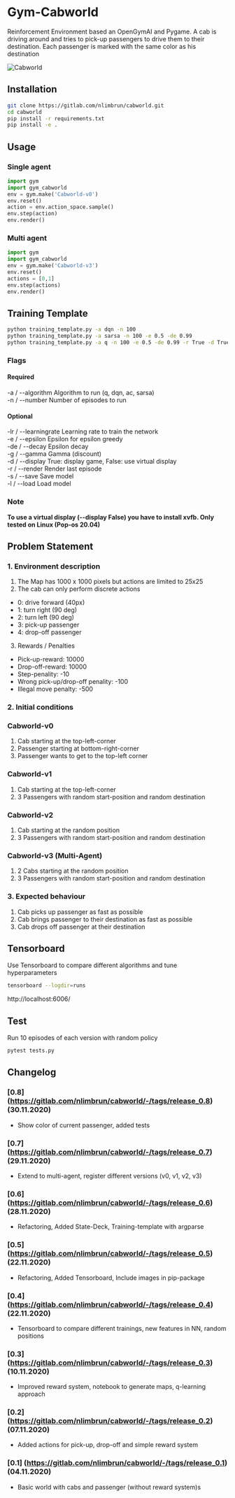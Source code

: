 # Gym-Cabworld

Reinforcement Environment based an OpenGymAI and Pygame. 
A cab is driving around and tries to pick-up passengers to drive them to their destination.
Each passenger is marked with the same color as his destination

![Cabworld](demo.gif)

## Installation 

```bash
git clone https://gitlab.com/nlimbrun/cabworld.git
cd cabworld
pip install -r requirements.txt
pip install -e .
```

## Usage
### Single agent
```python
import gym 
import gym_cabworld 
env = gym.make('Cabworld-v0')
env.reset()
action = env.action_space.sample()
env.step(action)
env.render()
```
### Multi agent 
```python
import gym 
import gym_cabworld 
env = gym.make('Cabworld-v3')
env.reset()
actions = [0,1]
env.step(actions)
env.render()
```

## Training Template
```bash
python training_template.py -a dqn -n 100
python training_template.py -a sarsa -n 100 -e 0.5 -de 0.99
python training_template.py -a q -n 100 -e 0.5 -de 0.99 -r True -d True
```
### Flags 
#### Required 
-a / --algorithm Algorithm to run (q, dqn, ac, sarsa) <br/>
-n / --number Number of episodes to run <br/>
#### Optional
-lr / --learningrate Learning rate to train the network <br/>
-e / --epsilon Epsilon for epsilon greedy <br/>
-de / --decay Epsilon decay <br/>
-g / --gamma Gamma (discount) <br/>
-d / --display True: display game, False: use virtual display <br/>
-r / --render Render last episode <br/>
-s / --save Save model <br/>
-l / --load Load model <br/>

### Note 
**To use a virtual display (--display False) you have to install xvfb. Only tested on Linux (Pop-os 20.04)**

## Problem Statement
### 1. Environment description

1. The Map has 1000 x 1000 pixels but actions are limited to 25x25
2. The cab can only perform discrete actions
* 0: drive forward (40px)
* 1: turn right (90 deg)
* 2: turn left (90 deg)
* 3: pick-up passenger
* 4: drop-off passenger
3. Rewards / Penalties
* Pick-up-reward: 10000 
* Drop-off-reward: 10000
* Step-penality: -10
* Wrong pick-up/drop-off penality: -100
* Illegal move penalty: -500

### 2. Initial conditions

### Cabworld-v0
1. Cab starting at the top-left-corner
2. Passenger starting at bottom-right-corner 
3. Passenger wants to get to the top-left corner 

### Cabworld-v1
1. Cab starting at the top-left-corner
2. 3 Passengers with random start-position and random destination

### Cabworld-v2
1. Cab starting at the random position
2. 3 Passengers with random start-position and random destination

### Cabworld-v3 (Multi-Agent)
1. 2 Cabs starting at the random position
2. 3 Passengers with random start-position and random destination

### 3. Expected behaviour
1. Cab picks up passenger as fast as possible 
2. Cab brings passenger to their destination as fast as possible
3. Cab drops off passenger at their destination


## Tensorboard 
Use Tensorboard to compare different algorithms and tune hyperparameters
```bash 
tensorboard --logdir=runs
```
http://localhost:6006/

## Test 
Run 10 episodes of each version with random policy
```bash 
pytest tests.py
```

## Changelog

### [0.8] (https://gitlab.com/nlimbrun/cabworld/-/tags/release_0.8) (30.11.2020)
- Show color of current passenger, added tests

### [0.7] (https://gitlab.com/nlimbrun/cabworld/-/tags/release_0.7) (29.11.2020)
- Extend to multi-agent, register different versions (v0, v1, v2, v3)

### [0.6] (https://gitlab.com/nlimbrun/cabworld/-/tags/release_0.6) (28.11.2020)
- Refactoring, Added State-Deck, Training-template with argparse

### [0.5] (https://gitlab.com/nlimbrun/cabworld/-/tags/release_0.5) (22.11.2020)
- Refactoring, Added Tensorboard, Include images in pip-package

### [0.4] (https://gitlab.com/nlimbrun/cabworld/-/tags/release_0.4) (22.11.2020)
- Tensorboard to compare different trainings, new features in NN, random positions

### [0.3] (https://gitlab.com/nlimbrun/cabworld/-/tags/release_0.3) (10.11.2020)
- Improved reward system, notebook to generate maps, q-learning approach

### [0.2] (https://gitlab.com/nlimbrun/cabworld/-/tags/release_0.2) (07.11.2020)
- Added actions for pick-up, drop-off and simple reward system

### [0.1] (https://gitlab.com/nlimbrun/cabworld/-/tags/release_0.1) (04.11.2020)
- Basic world with cabs and passenger (without reward system)s